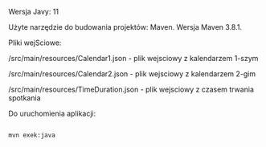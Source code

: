 Wersja Javy: 11

Użyte narzędzie do budowania projektów: Maven. 
Wersja Maven 3.8.1. 

Pliki wejSciowe:

/src/main/resources/Calendar1.json - plik wejsciowy z kalendarzem 1-szym

/src/main/resources/Calendar2.json - plik wejsciowy z kalendarzem 2-gim

/src/main/resources/TimeDuration.json - plik wejsciowy z czasem trwania spotkania


Do uruchomienia aplikacji:
```basz

mvn exek:java
```



